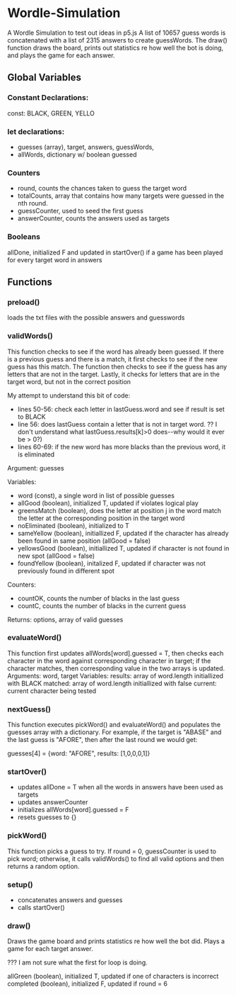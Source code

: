 # Wordle-Simulation
A Wordle Simulation to test out ideas in p5.js
A list of 10657 guess words is concatenated with a list of 2315 answers to create guessWords.  The draw() function draws the board, prints out statistics re how well the bot is doing, and plays the game for each answer.  

## Global Variables

### Constant Declarations:
const:  BLACK, GREEN, YELLO

### let declarations:
- guesses (array), target, answers, guessWords, 
- allWords, dictionary w/ boolean guessed

### Counters
- round, counts the chances taken to guess the target word
- totalCounts, array that contains how many targets were guessed in the nth round.
- guessCounter, used to seed the first guess
- answerCounter, counts the answers used as targets

### Booleans
allDone, initialized F and updated in startOver() if a game has been played for every target word in answers 

## Functions

### preload() 
loads the txt files with the possible answers and guesswords

### validWords()
This function checks to see if the word has already been guessed.  If there is a previous guess and there is a match, it first checks to see if the new guess has this match.  The function then checks to see if the guess has any letters that are not in the target.  Lastly, it checks for letters that are in the target word, but not in the correct position

My attempt to understand this bit of code:
- lines 50-56:  check each letter in lastGuess.word and see if result is set to BLACK
- line 56:  does lastGuess contain a letter that is not in target word.  ?? I don't understand what lastGuess.results[k]>0 does--why would it ever be > 0?)
- lines 60-69:  if the new word has more blacks than the previous word, it is eliminated

Argument: guesses

Variables: 

- word (const), a single word in list of possible guesses
- allGood (boolean),  initialized T, updated if violates logical play
- greensMatch (boolean),  does the letter at position j in the word match the letter at the corresponding position in the target word  
- noEliminated (boolean), initialized to T
- sameYellow (boolean), initiallized F, updated if the character has already been found in same position (allGood = false)
- yellowsGood (boolean), initiallized T, updated if character is not found in new spot (allGood = false)
- foundYellow (boolean), initalized F, updated if character was not previously found in different spot

Counters:

- countOK, counts the number of blacks in the last guess
- countC, counts the number of blacks in the current guess

Returns:  options, array of valid guesses

### evaluateWord()
This function first updates allWords[word].guessed = T, then checks each character in the word against corresponding character in target; if the character matches, then corresponding value in the two arrays is updated.
Arguments:
word, target
Variables:
results: array of word.length initiallized with BLACK
matched: array of word.length initiallized with false
current:  current character being tested

### nextGuess()
This function executes pickWord() and evaluateWord() and populates the guesses array with a dictionary. For example, if the target is "ABASE" and the last guess is "AFORE", then after the last round we would get:

guesses[4] = {word: "AFORE", results: [1,0,0,0,1]}


### startOver()
- updates allDone = T when all the words in answers have been used as targets
- updates answerCounter
- initializes allWords[word].guessed = F
- resets guesses to {} 

### pickWord()
This function picks a guess to try.  If round = 0, guessCounter is used to pick word; otherwise, it calls validWords() to find all valid options and then returns a random option.

### setup()
- concatenates answers and guesses
- calls startOver()

### draw()
Draws the game board and prints statistics re how well the bot did.  Plays a game for each target answer. 

??? I am not sure what the first for loop is doing.  

allGreen (boolean), initialized T, updated if one of characters is incorrect
completed (boolean), initialized F, updated if round = 6
